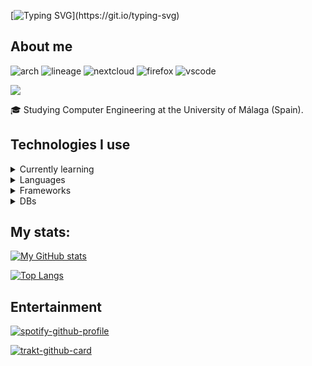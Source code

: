 [![Typing SVG](https://readme-typing-svg.herokuapp.com?color=%2336BCF7&lines=Welcome+to+my+profile!;%C2%A1Bienvenido+a+mi+perfil!)](https://git.io/typing-svg)

## About me
![arch](https://img.shields.io/badge/Arch_Linux-1793D1?style=for-the-badge&logo=arch-linux&logoColor=white)
![lineage](https://img.shields.io/badge/lineageos-167C80?style=for-the-badge&logo=lineageos&logoColor=white)
![nextcloud](https://img.shields.io/badge/Nextcloud-0082C9?style=for-the-badge&logo=Nextcloud&logoColor=white)
![firefox](https://img.shields.io/badge/Firefox_Browser-FF7139?style=for-the-badge&logo=Firefox-Browser&logoColor=white)
![vscode](https://img.shields.io/badge/Visual_Studio_Code-0078D4?style=for-the-badge&logo=visual%20studio%20code&logoColor=white)

<img src="https://img.shields.io/liberapay/receives/pablouser1.svg?logo=liberapay">

🎓 Studying Computer Engineering at the University of Málaga (Spain).

## Technologies I use

<details>
  <summary>Currently learning</summary>
  
  ![rust](https://img.shields.io/badge/Rust-black?style=for-the-badge&logo=rust&logoColor=#E57324)
  ![go](https://img.shields.io/badge/Go-00ADD8?style=for-the-badge&logo=go&logoColor=white)
</details>

<details>
  <summary>Languages</summary>
  
  ![python](https://img.shields.io/badge/Python-FFD43B?style=for-the-badge&logo=python&logoColor=darkgreen)
  ![php](https://img.shields.io/badge/PHP-777BB4?style=for-the-badge&logo=php&logoColor=white)
  ![ts](https://img.shields.io/badge/TypeScript-007ACC?style=for-the-badge&logo=typescript&logoColor=white)
  ![kotlin](https://img.shields.io/badge/Kotlin-0095D5?&style=for-the-badge&logo=kotlin&logoColor=white)
  ![dart](https://img.shields.io/badge/dart-%230175C2.svg?style=for-the-badge&logo=dart&logoColor=white)
  ![latex](https://img.shields.io/badge/LaTeX-47A141?style=for-the-badge&logo=LaTeX&logoColor=white)
</details>

<details>
  <summary>Frameworks</summary>
  
  ![vue](https://img.shields.io/badge/Vue.js-35495E?style=for-the-badge&logo=vuedotjs&logoColor=4FC08D)
  ![svelte](https://img.shields.io/badge/Svelte-4A4A55?style=for-the-badge&logo=svelte&logoColor=FF3E00)
  ![solidjs](https://img.shields.io/badge/SolidJS-446b9e?style=for-the-badge&logo=solid&logoColor=white)
  ![ionic](https://img.shields.io/badge/Ionic-3880FF?style=for-the-badge&logo=ionic&logoColor=white)
  ![flutter](https://img.shields.io/badge/Flutter-02569B?style=for-the-badge&logo=flutter&logoColor=white)
</details>


<details>
  <summary>DBs</summary>
   
  ![mariadb](https://img.shields.io/badge/MariaDB-003545?style=for-the-badge&logo=mariadb&logoColor=white)
  ![redis](https://img.shields.io/badge/redis-CC0000.svg?&style=for-the-badge&logo=redis&logoColor=white)
  ![sqlite](https://img.shields.io/badge/SQLite-07405E?style=for-the-badge&logo=sqlite&logoColor=white)
</details>

## My stats:
[![My GitHub stats](https://github-readme-stats.vercel.app/api?username=pablouser1&show_icons=true&theme=jolly)](https://github.com/anuraghazra/github-readme-stats)

[![Top Langs](https://github-readme-stats.vercel.app/api/top-langs/?username=pablouser1&layout=compact&theme=jolly&hide=latte,html,css&langs_count=8)](https://github.com/anuraghazra/github-readme-stats)
## Entertainment
[![spotify-github-profile](https://spotify-github-profile.vercel.app/api/view?uid=pabloferreiro&cover_image=true&theme=novatorem&bar_color=53b14f&bar_color_cover=false)](https://github.com/kittinan/spotify-github-profile)

[![trakt-github-card](https://trakt-github-card.vercel.app/card?username=pablouser1&mode=watch&theme=dark)](https://github.com/pablouser1/trakt-github-card)
